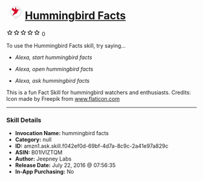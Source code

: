 # &nbsp;<img src="skill_icon" alt="Hummingbird Facts icon" width="36"> [Hummingbird Facts](http://alexa.amazon.com/#skills/amzn1.ask.skill.f042ef0d-69bf-4d7a-8c9c-2a41e97a829c)
![0 stars](../../images/ic_star_border_black_18dp_1x.png)![0 stars](../../images/ic_star_border_black_18dp_1x.png)![0 stars](../../images/ic_star_border_black_18dp_1x.png)![0 stars](../../images/ic_star_border_black_18dp_1x.png)![0 stars](../../images/ic_star_border_black_18dp_1x.png) 0

To use the Hummingbird Facts skill, try saying...

* *Alexa, start hummingbird facts*

* *Alexa, open hummingbird facts*

* *Alexa, ask hummingbird facts*

This is a fun Fact Skill for hummingbird watchers and enthusiasts. Credits: Icon made by Freepik from www.flaticon.com

***

### Skill Details

* **Invocation Name:** hummingbird facts
* **Category:** null
* **ID:** amzn1.ask.skill.f042ef0d-69bf-4d7a-8c9c-2a41e97a829c
* **ASIN:** B01IVIZTQM
* **Author:** Jeepney Labs
* **Release Date:** July 22, 2016 @ 07:56:35
* **In-App Purchasing:** No
